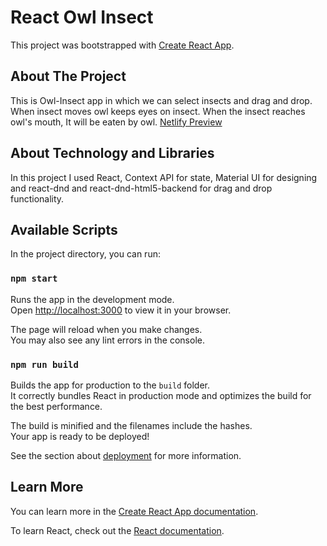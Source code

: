 # React Owl Insect

This project was bootstrapped with [Create React App](https://github.com/facebook/create-react-app).

## About The Project

This is Owl-Insect app in which we can select insects and drag and drop. When insect moves owl keeps eyes on insect. When the insect reaches owl's mouth, It will be eaten by owl.
<a href="https://owlinsect.netlify.app">Netlify Preview</a>

## About Technology and Libraries

In this project I used React, Context API for state, Material UI for designing and react-dnd and react-dnd-html5-backend for drag and drop functionality.

## Available Scripts

In the project directory, you can run:

### `npm start`

Runs the app in the development mode.\
Open [http://localhost:3000](http://localhost:3000) to view it in your browser.

The page will reload when you make changes.\
You may also see any lint errors in the console.


### `npm run build`

Builds the app for production to the `build` folder.\
It correctly bundles React in production mode and optimizes the build for the best performance.

The build is minified and the filenames include the hashes.\
Your app is ready to be deployed!

See the section about [deployment](https://facebook.github.io/create-react-app/docs/deployment) for more information.

## Learn More

You can learn more in the [Create React App documentation](https://facebook.github.io/create-react-app/docs/getting-started).

To learn React, check out the [React documentation](https://reactjs.org/).


